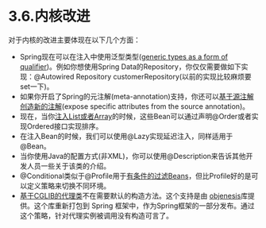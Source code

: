 # 3.6.内核改进

对于内核的改进主要体现在以下几个方面：
* Spring现在可以在注入中使用泛型类型([generic types as a form of qualifier]())。例如你想使用Spring Data的Repository，你仅仅需要做如下实现：@Autowired Repository<Customer> customerRepository(以前的实现比较麻烦要set一下)。
* 如果你开启了Spring的元注解(meta-annotation)支持，你还可以[基于源注解创造新的注解]()(expose specific attributes from the source annotation)。
* 现在，当你[注入List或者Array]()的时候，这些Bean可以通过声明@Order或者实现Ordered接口实现排序。
* 在注入Bean的时候，我们可以使用@Lazy实现延迟注入，同样适用于@Bean。
* 当你使用Java的配置方式(非XML)，你可以使用@Description来告诉其他开发人员一些关于该类的介绍。
* @Conditional类似于@Profile用于[有条件的过滤Beans]()，但比Profile好的是可以定义策略来切换不同环境。
* [基于CGLIB的代理类]()不在需要默认的构造方法。这个支持是由 [objenesis](http://code.google.com/p/objenesis/)库提供。这个库重新打包到 Spring 框架中，作为Spring框架的一部分发布。通过这个策略，针对代理实例被调用没有构造可言了。
